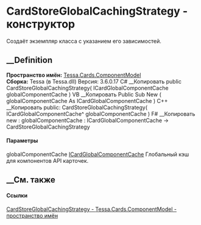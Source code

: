 # CardStoreGlobalCachingStrategy - конструктор
Создаёт экземпляр класса с указанием его зависимостей.
## __Definition
 **Пространство имён:**
[Tessa.Cards.ComponentModel](N_Tessa_Cards_ComponentModel.htm)  
 **Сборка:** Tessa (в Tessa.dll) Версия: 3.6.0.17
C# __Копировать
     public CardStoreGlobalCachingStrategy(
    	ICardGlobalComponentCache globalComponentCache
    )
VB __Копировать
     Public Sub New ( 
    	globalComponentCache As ICardGlobalComponentCache
    )
C++ __Копировать
     public:
    CardStoreGlobalCachingStrategy(
    	ICardGlobalComponentCache^ globalComponentCache
    )
F# __Копировать
     new : 
            globalComponentCache : ICardGlobalComponentCache -> CardStoreGlobalCachingStrategy
#### Параметры
globalComponentCache
[ICardGlobalComponentCache](T_Tessa_Cards_ComponentModel_ICardGlobalComponentCache.htm)
    Глобальный кэш для компонентов API карточек.
##  __См. также
#### Ссылки
[CardStoreGlobalCachingStrategy -
](T_Tessa_Cards_ComponentModel_CardStoreGlobalCachingStrategy.htm)
[Tessa.Cards.ComponentModel - пространство
имён](N_Tessa_Cards_ComponentModel.htm)
